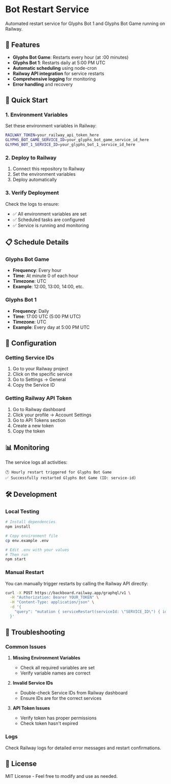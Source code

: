 # Bot Restart Service

Automated restart service for Glyphs Bot 1 and Glyphs Bot Game running on Railway.

## 🎯 Features

- **Glyphs Bot Game**: Restarts every hour (at :00 minutes)
- **Glyphs Bot 1**: Restarts daily at 5:00 PM UTC
- **Automatic scheduling** using node-cron
- **Railway API integration** for service restarts
- **Comprehensive logging** for monitoring
- **Error handling** and recovery

## 🚀 Quick Start

### 1. Environment Variables

Set these environment variables in Railway:

```bash
RAILWAY_TOKEN=your_railway_api_token_here
GLYPHS_BOT_GAME_SERVICE_ID=your_glyphs_bot_game_service_id_here
GLYPHS_BOT_1_SERVICE_ID=your_glyphs_bot_1_service_id_here
```

### 2. Deploy to Railway

1. Connect this repository to Railway
2. Set the environment variables
3. Deploy automatically

### 3. Verify Deployment

Check the logs to ensure:
- ✅ All environment variables are set
- ✅ Scheduled tasks are configured
- ✅ Service is running and monitoring

## 📋 Schedule Details

### Glyphs Bot Game
- **Frequency**: Every hour
- **Time**: At minute 0 of each hour
- **Timezone**: UTC
- **Example**: 12:00, 13:00, 14:00, etc.

### Glyphs Bot 1
- **Frequency**: Daily
- **Time**: 17:00 UTC (5:00 PM UTC)
- **Timezone**: UTC
- **Example**: Every day at 5:00 PM UTC

## 🔧 Configuration

### Getting Service IDs

1. Go to your Railway project
2. Click on the specific service
3. Go to Settings → General
4. Copy the Service ID

### Getting Railway API Token

1. Go to Railway dashboard
2. Click your profile → Account Settings
3. Go to API Tokens section
4. Create a new token
5. Copy the token

## 📊 Monitoring

The service logs all activities:

```
🕐 Hourly restart triggered for Glyphs Bot Game
✅ Successfully restarted Glyphs Bot Game (ID: service-id)
```

## 🛠️ Development

### Local Testing

```bash
# Install dependencies
npm install

# Copy environment file
cp env.example .env

# Edit .env with your values
# Then run
npm start
```

### Manual Restart

You can manually trigger restarts by calling the Railway API directly:

```bash
curl -X POST https://backboard.railway.app/graphql/v1 \
  -H "Authorization: Bearer YOUR_TOKEN" \
  -H "Content-Type: application/json" \
  -d '{
    "query": "mutation { serviceRestart(serviceId: \"SERVICE_ID\") { id } }"
  }'
```

## 🚨 Troubleshooting

### Common Issues

1. **Missing Environment Variables**
   - Check all required variables are set
   - Verify variable names are correct

2. **Invalid Service IDs**
   - Double-check Service IDs from Railway dashboard
   - Ensure IDs are for the correct services

3. **API Token Issues**
   - Verify token has proper permissions
   - Check token hasn't expired

### Logs

Check Railway logs for detailed error messages and restart confirmations.

## 📝 License

MIT License - Feel free to modify and use as needed.
